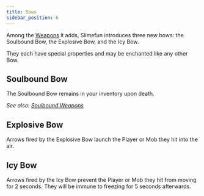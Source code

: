 ```yaml
---
title: Bows
sidebar_position: 6
---
```


Among the [Weapons](Weapons.md) it adds, Slimefun introduces three new bows: the Soulbound Bow, the Explosive Bow, and the Icy Bow.

They each have special properties and may be enchanted like any other Bow.

## Soulbound Bow

The Soulbound Bow remains in your inventory upon death.

*See also: [Soulbound Weapons](Soulbound-Weapons.md)*

## Explosive Bow

Arrows fired by the Explosive Bow launch the Player or Mob they hit into the air.

## Icy Bow

Arrows fired by the Icy Bow prevent the Player or Mob they hit from moving for 2 seconds. They will be immune to freezing for 5 seconds afterwards.
